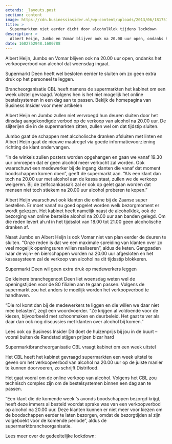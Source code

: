 ```yaml
--- 
extends: _layouts.post 
section: content 
image: https://cdn.businessinsider.nl/wp-content/uploads/2013/06/18175136/sterke-drank-slijter.jpg 
title: > 
  Supermarkten niet eerder dicht door alcoholklok tijdens lockdown 
description: > 
  Albert Heijn, Jumbo en Vomar blijven ook na 20.00 uur open, ondanks het verkoopverbod van alcohol dat woensdag ingaat.Supermarkt Deen heeft wel besloten eerder te sluiten om zo geen extra druk op het personeel te leggen.Brancheorganisatie CBL heeft namens de supermarkten het kabinet om een week uitstel gevraagd.Het kabinet heeft namelijk naast de alcoholklok, ook de bezorging van online bestelde alcohol na 20.00 uur aan banden gelegd.Gangpaden naar de wijn- en bierschappen worden na 20.00 uur afgesloten en het kassasysteem zal de verkoop van alcohol na dit tijdsstip blokkeren. 
date: 1602752948.1600788 
--- 
```

Albert Heijn, Jumbo en Vomar blijven ook na 20.00 uur open, ondanks het verkoopverbod van alcohol dat woensdag ingaat.

Supermarkt Deen heeft wel besloten eerder te sluiten om zo geen extra druk op het personeel te leggen.

Brancheorganisatie CBL heeft namens de supermarkten het kabinet om een week uitstel gevraagd. Volgens hen is het niet mogelijk het online bestelsystemen in een dag aan te passen. Bekijk de homepagina van Business Insider voor meer artikelen

Albert Heijn en Jumbo zullen niet vervroegd hun deuren sluiten door het dinsdag aangekondigde verbod op de verkoop van alcohol na 20.00 uur. De slijterijen die in de supermarkten zitten, zullen wel om dat tijdstip sluiten.

Jumbo gaat de schappen met alcoholische dranken afsluiten met linten en Albert Heijn gaat de nieuwe maatregel via goede informatievoorziening richting de klant ondervangen.

“In de winkels zullen posters worden opgehangen en gaan we vanaf 19.30 uur omroepen dat er geen alcohol meer verkocht zal worden. Ook waarschuwt een medewerker bij de ingang klanten die vanaf dat moment boodschappen komen doen”, geeft de supermarkt aan. “Als een klant dan toch na 20.00 uur met alcohol aan de kassa staat, zullen we de verkoop weigeren. Bij de zelfscankassa’s zal er ook op gelet gaan worden dat mensen niet toch stiekem na 20.00 uur alcohol proberen te kopen.”

Albert Heijn waarschuwt ook klanten die online bij de Zaanse super bestellen. Er moet vanaf nu goed opgelet worden welk bezorgmoment er wordt gekozen. Het kabinet heeft namelijk naast de alcoholklok, ook de bezorging van online bestelde alcohol na 20.00 uur aan banden gelegd. Om die reden levert ah.nl in het tijdsslot van 18.00 tot 21.00 geen alcoholische dranken af.

Naast Jumbo en Albert Heijn is ook Vomar niet van plan eerder de deuren te sluiten. “Onze reden is dat we een maximale spreiding van klanten over zo veel mogelijk openingsuren willen realiseren”, aldus de keten. Gangpaden naar de wijn- en bierschappen worden na 20.00 uur afgesloten en het kassasysteem zal de verkoop van alcohol na dit tijdsstip blokkeren.

Supermarkt Deen wil geen extra druk op medewerkers leggen

De kleinere branchegenoot Deen liet woensdag weten wel de openingstijden voor de 80 filialen aan te gaan passen. Volgens de supermarkt zou het anders te moeilijk worden het verkoopverbod te handhaven.

“Die rol komt dan bij de medewerkers te liggen en die willen we daar niet mee belasten”, zegt een woordvoerder. “Ze krijgen al voldoende voor de kiezen, bijvoorbeeld met schoonmaken en deurbeleid. Het gaat te ver als daar dan ook nog discussies met klanten over alcohol bij komen.”

Lees ook op Business Insider Dit doet de huizenprijs bij jou in de buurt – vooral buiten de Randstad stijgen prijzen bizar hard

Supermarktbrancheorganisatie CBL vraagt kabinet om een week uitstel

Het CBL heeft het kabinet gevraagd supermarkten een week uitstel te geven om het verkoopverbod van alcohol na 20.00 uur op de juiste manier te kunnen doorvoeren, zo schrijft Distrifood.

Het gaat vooral om de online verkoop van alcohol. Volgens het CBL zou technisch complex zijn om de bestelsystemen binnen een dag aan te passen.

“Een klant die de komende week ‘s avonds boodschappen bezorgd krijgt, heeft deze immers al besteld voordat sprake was van een verkoopverbod op alcohol na 20.00 uur. Deze klanten kunnen er niet meer voor kiezen om de boodschappen eerder te laten bezorgen, omdat de bezorgtijden al zijn volgeboekt voor de komende periode”, aldus de supermarktbrancheorganisatie.

Lees meer over de gedeeltelijke lockdown: